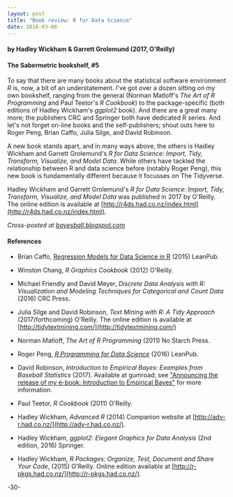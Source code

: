 ```yaml
---
layout: post
title: "Book review: R for Data Science"
date: 2016-03-06
---
```


#### by Hadley Wickham & Garrett Grolemund (2017, O'Reilly)

#### The Sabermetric bookshelf, #5

To say that there are many books about the statistical software environment _R_ is, now, a bit of an understatement. I've got over a dozen sitting on my own bookshelf, ranging from the general (Norman Matloff's _The Art of R Programming_ and Paul Teetor's _R Cookbook_) to the package-specific (both editions of Hadley Wickham's _ggplot2_ book). And there are a great many more; the publishers CRC and Springer both have dedicated R series. And let's not forget on-line books and the self-publishers; shout outs here to Roger Peng, Brian Caffo, Julia Silge, and David Robinson.

A new book stands apart, and in many ways above, the others is Hadley Wickham and Garrett Grolemund's  _R for Data Science: Import, Tidy, Transform, Visualize, and Model Data_. While others have tackled the relationship between R and data science before (notably Roger Peng), this new book is fundamentally different because it focusses on The Tidyverse.



Hadley Wickham and Garrett Grolemund's  _R for Data Science: Import, Tidy, Transform, Visualize, and Model Data_ was published in 2017 by O'Reilly. The online edition is available at [http://r4ds.had.co.nz/index.html](http://r4ds.had.co.nz/index.html).

_Cross-posted at [bayesball.blogspot.com](bayesball.blogspot.com)_

#### References

* Brian Caffo, [Regression Models for Data Science in R](https://leanpub.com/regmods) (2015) LeanPub.

* Winston Chang, _R Graphics Cookbook_ (2012) O'Reilly.

* Michael Friendly and David Meyer, _Discrete Data Analysis with R: Visualization and Modeling Techniques for Categorical and Count Data_ (2016) CRC Press.

* Julia Silge and David Robinson, _Text Mining with R: A Tidy Approach_ (2017/forthcoming) O'Reilly. The online edition is available at [http://tidytextmining.com/](http://tidytextmining.com/)

* Norman Matloff, _The Art of R Programming_ (2011) No Starch Press.

* Roger Peng, [_R Programming for Data Science_](https://leanpub.com/rprogramming) (2016) LeanPub.

* David Robinson, _Introduction to Empirical Bayes: Examples from Baseball Statistics_ (2017). Available at gumroad; see ["Announcing the release of my e-book: Introduction to Empirical Bayes"](http://varianceexplained.org/r/empirical-bayes-book/) for more information.

* Paul Teetor, _R Cookbook_ (2011) O'Reilly.

* Hadley Wickham, _Advanced R_ (2014) Companion website at [http://adv-r.had.co.nz/](http://adv-r.had.co.nz/).

* Hadley Wickham, _ggplot2: Elegant Graphics for Data Analysis_ (2nd edition, 2016) Springer.

* Hadley Wickham, _R Packages: Organize, Test, Document and Share Your Code_, (2015) O'Reilly. Online edition available at [http://r-pkgs.had.co.nz/](http://r-pkgs.had.co.nz/).


-30-
